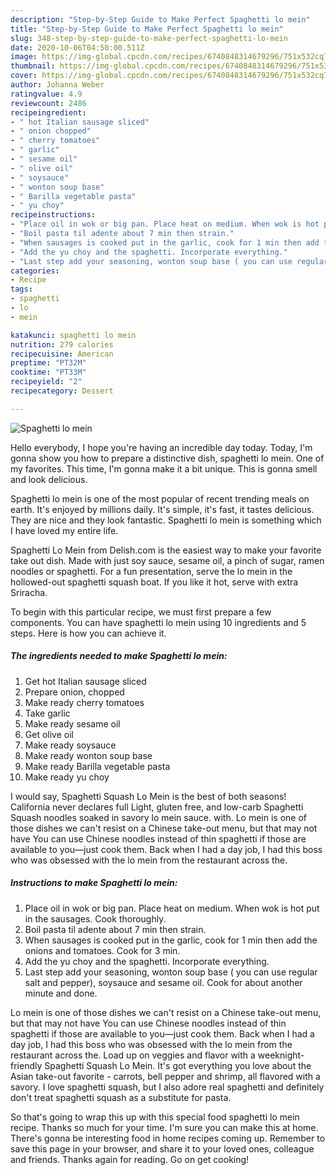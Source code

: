 ```yaml
---
description: "Step-by-Step Guide to Make Perfect Spaghetti lo mein"
title: "Step-by-Step Guide to Make Perfect Spaghetti lo mein"
slug: 348-step-by-step-guide-to-make-perfect-spaghetti-lo-mein
date: 2020-10-06T04:50:00.511Z
image: https://img-global.cpcdn.com/recipes/6740848314679296/751x532cq70/spaghetti-lo-mein-recipe-main-photo.jpg
thumbnail: https://img-global.cpcdn.com/recipes/6740848314679296/751x532cq70/spaghetti-lo-mein-recipe-main-photo.jpg
cover: https://img-global.cpcdn.com/recipes/6740848314679296/751x532cq70/spaghetti-lo-mein-recipe-main-photo.jpg
author: Johanna Weber
ratingvalue: 4.9
reviewcount: 2486
recipeingredient:
- " hot Italian sausage sliced"
- " onion chopped"
- " cherry tomatoes"
- " garlic"
- " sesame oil"
- " olive oil"
- " soysauce"
- " wonton soup base"
- " Barilla vegetable pasta"
- " yu choy"
recipeinstructions:
- "Place oil in wok or big pan. Place heat on medium. When wok is hot put in the sausages. Cook thoroughly."
- "Boil pasta til adente about 7 min then strain."
- "When sausages is cooked put in the garlic, cook for 1 min then add the onions and tomatoes. Cook for 3 min."
- "Add the yu choy and the spaghetti. Incorporate everything."
- "Last step add your seasoning, wonton soup base ( you can use regular salt and pepper), soysauce and sesame oil. Cook for about another minute and done."
categories:
- Recipe
tags:
- spaghetti
- lo
- mein

katakunci: spaghetti lo mein 
nutrition: 279 calories
recipecuisine: American
preptime: "PT32M"
cooktime: "PT33M"
recipeyield: "2"
recipecategory: Dessert

---
```



![Spaghetti lo mein](https://img-global.cpcdn.com/recipes/6740848314679296/751x532cq70/spaghetti-lo-mein-recipe-main-photo.jpg)

Hello everybody, I hope you're having an incredible day today. Today, I'm gonna show you how to prepare a distinctive dish, spaghetti lo mein. One of my favorites. This time, I'm gonna make it a bit unique. This is gonna smell and look delicious.

Spaghetti lo mein is one of the most popular of recent trending meals on earth. It's enjoyed by millions daily. It's simple, it's fast, it tastes delicious. They are nice and they look fantastic. Spaghetti lo mein is something which I have loved my entire life.

Spaghetti Lo Mein from Delish.com is the easiest way to make your favorite take out dish. Made with just soy sauce, sesame oil, a pinch of sugar, ramen noodles or spaghetti. For a fun presentation, serve the lo mein in the hollowed-out spaghetti squash boat. If you like it hot, serve with extra Sriracha.


To begin with this particular recipe, we must first prepare a few components. You can have spaghetti lo mein using 10 ingredients and 5 steps. Here is how you can achieve it.

<!--inarticleads1-->

##### The ingredients needed to make Spaghetti lo mein:

1. Get  hot Italian sausage sliced
1. Prepare  onion, chopped
1. Make ready  cherry tomatoes
1. Take  garlic
1. Make ready  sesame oil
1. Get  olive oil
1. Make ready  soysauce
1. Make ready  wonton soup base
1. Make ready  Barilla vegetable pasta
1. Make ready  yu choy


I would say, Spaghetti Squash Lo Mein is the best of both seasons! California never declares full Light, gluten free, and low-carb Spaghetti Squash noodles soaked in savory lo mein sauce. with. Lo mein is one of those dishes we can&#39;t resist on a Chinese take-out menu, but that may not have You can use Chinese noodles instead of thin spaghetti if those are available to you—just cook them. Back when I had a day job, I had this boss who was obsessed with the lo mein from the restaurant across the. 

<!--inarticleads2-->

##### Instructions to make Spaghetti lo mein:

1. Place oil in wok or big pan. Place heat on medium. When wok is hot put in the sausages. Cook thoroughly.
1. Boil pasta til adente about 7 min then strain.
1. When sausages is cooked put in the garlic, cook for 1 min then add the onions and tomatoes. Cook for 3 min.
1. Add the yu choy and the spaghetti. Incorporate everything.
1. Last step add your seasoning, wonton soup base ( you can use regular salt and pepper), soysauce and sesame oil. Cook for about another minute and done.


Lo mein is one of those dishes we can&#39;t resist on a Chinese take-out menu, but that may not have You can use Chinese noodles instead of thin spaghetti if those are available to you—just cook them. Back when I had a day job, I had this boss who was obsessed with the lo mein from the restaurant across the. Load up on veggies and flavor with a weeknight-friendly Spaghetti Squash Lo Mein. It&#39;s got everything you love about the Asian take-out favorite - carrots, bell pepper and shrimp, all flavored with a savory. I love spaghetti squash, but I also adore real spaghetti and definitely don&#39;t treat spaghetti squash as a substitute for pasta. 

So that's going to wrap this up with this special food spaghetti lo mein recipe. Thanks so much for your time. I'm sure you can make this at home. There's gonna be interesting food in home recipes coming up. Remember to save this page in your browser, and share it to your loved ones, colleague and friends. Thanks again for reading. Go on get cooking!
